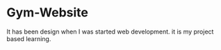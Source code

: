 # Gym-Website
It has been design when I was started web development. it is my project based learning.
